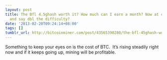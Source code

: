 ```yaml
---
layout: post
title: The Bfl 4.5ghash worth it? How much can I earn a month? Now at current difficulty
  and say dbl the difficulty?
date: '2013-02-20T09:24:14+08:00'
tags: []
tumblr_url: http://bitcoinminer.com/post/43565390280/the-bfl-45ghash-worth-it-how-much-can-i-earn-a
---
```

Something to keep your eyes on is the cost of BTC.  It’s rising steadily right now and if it keeps going up, mining will be profitable.

